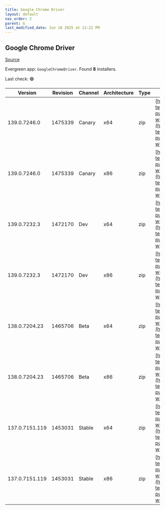 ```yaml
---
title: Google Chrome Driver
layout: default
nav_order: 2
parent: G
last_modified_date: Jun 18 2025 at 12:22 PM
---
```


## Google Chrome Driver

[Source](https://googlechromelabs.github.io/chrome-for-testing/)

Evergreen app: `GoogleChromeDriver`. Found **8** installers.

Last check: 🟢

| Version        | Revision | Channel | Architecture | Type | URI                                                                                                                                                                                                          |
| -------------- | -------- | ------- | ------------ | ---- | ------------------------------------------------------------------------------------------------------------------------------------------------------------------------------------------------------------ |
| 139.0.7246.0   | 1475339  | Canary  | x64          | zip  | [https://storage.googleapis.com/chrome-for-testing-public/139.0.7246.0/win64/chromedriver-win64.zip](https://storage.googleapis.com/chrome-for-testing-public/139.0.7246.0/win64/chromedriver-win64.zip)     |
| 139.0.7246.0   | 1475339  | Canary  | x86          | zip  | [https://storage.googleapis.com/chrome-for-testing-public/139.0.7246.0/win32/chromedriver-win32.zip](https://storage.googleapis.com/chrome-for-testing-public/139.0.7246.0/win32/chromedriver-win32.zip)     |
| 139.0.7232.3   | 1472170  | Dev     | x64          | zip  | [https://storage.googleapis.com/chrome-for-testing-public/139.0.7232.3/win64/chromedriver-win64.zip](https://storage.googleapis.com/chrome-for-testing-public/139.0.7232.3/win64/chromedriver-win64.zip)     |
| 139.0.7232.3   | 1472170  | Dev     | x86          | zip  | [https://storage.googleapis.com/chrome-for-testing-public/139.0.7232.3/win32/chromedriver-win32.zip](https://storage.googleapis.com/chrome-for-testing-public/139.0.7232.3/win32/chromedriver-win32.zip)     |
| 138.0.7204.23  | 1465706  | Beta    | x64          | zip  | [https://storage.googleapis.com/chrome-for-testing-public/138.0.7204.23/win64/chromedriver-win64.zip](https://storage.googleapis.com/chrome-for-testing-public/138.0.7204.23/win64/chromedriver-win64.zip)   |
| 138.0.7204.23  | 1465706  | Beta    | x86          | zip  | [https://storage.googleapis.com/chrome-for-testing-public/138.0.7204.23/win32/chromedriver-win32.zip](https://storage.googleapis.com/chrome-for-testing-public/138.0.7204.23/win32/chromedriver-win32.zip)   |
| 137.0.7151.119 | 1453031  | Stable  | x64          | zip  | [https://storage.googleapis.com/chrome-for-testing-public/137.0.7151.119/win64/chromedriver-win64.zip](https://storage.googleapis.com/chrome-for-testing-public/137.0.7151.119/win64/chromedriver-win64.zip) |
| 137.0.7151.119 | 1453031  | Stable  | x86          | zip  | [https://storage.googleapis.com/chrome-for-testing-public/137.0.7151.119/win32/chromedriver-win32.zip](https://storage.googleapis.com/chrome-for-testing-public/137.0.7151.119/win32/chromedriver-win32.zip) |
